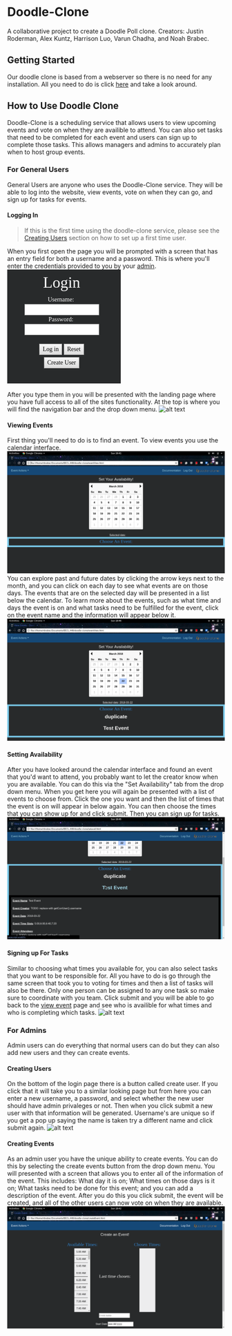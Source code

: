<a name="top"></a>
# Doodle-Clone
A collaborative project to create a Doodle Poll clone. 
Creators: Justin Roderman, Alex Kuntz, Harrison Luo, Varun Chadha, and Noah Brabec.

## Getting Started
Our doodle clone is based from a webserver so there is no need for any installation. All you need to do is click [here](#someweblink) and take a look around. 

## How to Use Doodle Clone
Doodle-Clone is a scheduling service that allows users to view upcoming events and vote on when they are availible to attend. You can also set tasks that need to be completed for each event and users can sign up to complete those tasks. This allows managers and admins to accurately plan when to host group events. 

### For General Users
General Users are anyone who uses the Doodle-Clone service. They will be able to log into the website, view events, vote on when they can go, and sign up for tasks for events. 

#### <a name="loggingIn"></a>Logging In
> If this is the first time using the doodle-clone service, please see the [Creating Users](#createUser) section on how to set up a first time user.

When you first open the page you will be prompted with a screen that has an entry field for both a username and a password. This is where you'll enter the credentials provided to you by your [admin](#admin).
![Alt text][loginScreen]

After you type them in you will be presented with the landing page where you have full access to all of the sites functionality. At the top is where you will find the navigation bar and the drop down menu. 
![alt text][landingPage]

#### <a name="viewing"></a>Viewing Events
First thing you'll need to do is to find an event. To view events you use the calendar interface.
![alt text][calendarPage]
You can explore past and future dates by clicking the arrow keys next to the month, and you can click on each day to see what events are on those days. The events that are on the selected day will be presented in a list below the calendar. To learn more about the events, such as what time and days the event is on and what tasks need to be fulfilled for the event, click on the event name and the information will appear below it. 
![alt text][eventInfo]

#### <a name="availibility"></a>Setting Availability 
After you have looked around the calendar interface and found an event that you'd want to attend, you probably want to let the creator know when you are available. You can do this via the "Set Availability" tab from the drop down menu. When you get here you will again be presented with a list of events to choose from. Click the one you want and then the list of times that the event is on will appear in below again. You can then choose the times that you can show up for and click submit. Then you can sign up for tasks.  
![alt text][votingScreen]

#### <a name="tasks"></a>Signing up For Tasks
Similar to choosing what times you available for, you can also select tasks that you want to be responsible for. All you have to do is go through the same screen that took you to voting for times and then a list of tasks will also be there. Only one person can be assigned to any one task so make sure to coordinate with you team. Click submit and you will be able to go back to the [view event](#viewing) page and see who is availible for what times and who is completing which tasks. 
![alt text][taskScreen]

### <a name="admin"></a>For Admins
Admin users can do everything that normal users can do but they can also add new users and they can create events. 
#### <a name="createUser"></a>Creating Users
On the bottom of the login page there is a button called create user. If you click that it will take you to a similar looking page but from here you can enter a new username, a password, and select whether the new user should have admin privaleges or not. Then when you click submit a new user with that information will be generated. Username's are unique so if you get a pop up saying the name is taken try a different name and click submit again. 
![alt text][creatingUserScreen]

#### <a name="createEvent"></a>Creating Events
As an admin user you have the unique ability to create events. You can do this by selecting the create events button from the drop down menu. You will presented with a screen that allows you to enter all of the information of the event. This includes: What day it is on; What times on those days is it on; What tasks need to be done for this event; and you can add a description of the event. After you do this you click submit, the event will be created, and all of the other users can now vote on when they are available. 
![alt text][creatingEventScreen]


[landingPage]: file/path/here.png
[loginScreen]: documentation/resources/readmePics/loginScreen.png
[eventInfo]: documentation/resources/readmePics/calendarSelected.png
[votingScreen]: documentation/resources/readmePics/selectingEvent.png
[taskScreen]: file/path/here.png
[creatingUserScreen]: file/path/here.png
[creatingEventScreen]: documentation/resources/readmePics/createEventScreen.png
[calendarPage]: documentation/resources/readmePics/viewEventScreen.png
